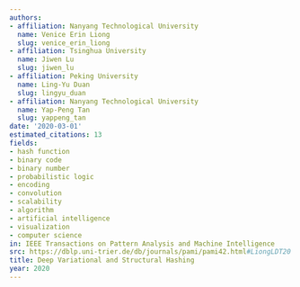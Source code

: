 ```yaml
---
authors:
- affiliation: Nanyang Technological University
  name: Venice Erin Liong
  slug: venice_erin_liong
- affiliation: Tsinghua University
  name: Jiwen Lu
  slug: jiwen_lu
- affiliation: Peking University
  name: Ling-Yu Duan
  slug: lingyu_duan
- affiliation: Nanyang Technological University
  name: Yap-Peng Tan
  slug: yappeng_tan
date: '2020-03-01'
estimated_citations: 13
fields:
- hash function
- binary code
- binary number
- probabilistic logic
- encoding
- convolution
- scalability
- algorithm
- artificial intelligence
- visualization
- computer science
in: IEEE Transactions on Pattern Analysis and Machine Intelligence
src: https://dblp.uni-trier.de/db/journals/pami/pami42.html#LiongLDT20
title: Deep Variational and Structural Hashing
year: 2020
---
```

